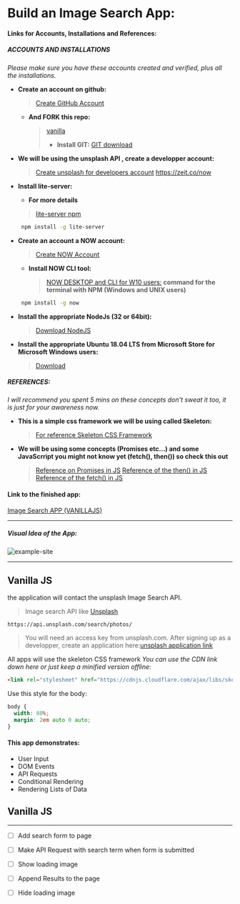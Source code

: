 # Build an Image Search App:

#### Links for Accounts, Installations and References:


##### ACCOUNTS AND INSTALLATIONS

*Please make sure you have these accounts created and verified, plus all the installations.*

* **Create an account on github:**
  > [Create GitHub Account](https://www.github.com)
  * **And FORK this repo:**
    > [vanilla](https://github.com/patricksile/vanilla)
    > * **Install GIT:**
    [GIT download](https://git-scm.com/downloads)

* **We will be using the unsplash API , create a developper account:**
  > [Create unsplash for developers account](https://unsplash.com/developers)
<https://zeit.co/now>

* **Install lite-server:**
  * **For more details**
  > [lite-server npm](https://www.npmjs.com/package/lite-server)
  
   ```bash
    npm install -g lite-server
   ```
* **Create an account a NOW account:**
  > [Create NOW Account](https://zeit.co/now)
  * **Install NOW CLI tool:**
    > [NOW DESKTOP and CLI for W10 users:](https://zeit.co/download)
    **command for the terminal with NPM (Windows and UNIX users)**
   ```bash
    npm install -g now
   ```

* **Install the appropriate NodeJs (32 or 64bit):**
  > [Download NodeJS]()
* **Install the appropriate Ubuntu 18.04 LTS from Microsoft Store for Microsoft Windows users:**
  > [Download](https://www.microsoft.com/en-us/p/ubuntu-1804-lts/9n9tngvndl3q#activetab=pivot:overviewtab)

##### REFERENCES:

*I will recommend you spent 5 mins on these concepts don't sweat it too, it is just for your awareness now.*

* **This is a simple css framework we will be using called Skeleton:**

  > [For reference Skeleton CSS Framework](http://getskeleton.com/)

* **We will be using some concepts (Promises etc...) and some JavaScrript you might not know yet (fetch(), then()) so check this out**

  > [Reference on Promises in JS](https://developer.mozilla.org/en-US/docs/Web/JavaScript/Guide/Using_promises)
  >[Reference of the then() in JS](https://developer.mozilla.org/en-US/docs/Web/JavaScript/Reference/Global_Objects/Promise/then)
  > [Reference of the fetch() in JS](https://developer.mozilla.org/en-US/docs/Web/API/Fetch_API/Using_Fetch)



#### Link to the finished app:
[Image Search APP (VANILLAJS)](https://ps-vanillajs.now.sh)
***
##### Visual Idea of the App:
![example-site](ps-vanillajs-site.gif)


***
## Vanilla JS


the application will contact the unsplash Image Search API.

> Image search API like [Unsplash](https://unsplash.com/developers)

`https://api.unsplash.com/search/photos/`

> You will need an access key from unsplash.com. After signing up as a developper, create an application here:[unsplash application link](https://unsplash.com/oauth/applications)

All apps will use the skeleton CSS framework *You can use the CDN link down here or just keep a minified version offline*:

```html
<link rel="stylesheet" href="https://cdnjs.cloudflare.com/ajax/libs/skeleton/2.0.4/skeleton.min.css">
```

Use this style for the body:

```css 
body {
  width: 80%;
  margin: 2em auto 0 auto;
}
```

#### This app demonstrates:

* User Input
* DOM Events
* API Requests
* Conditional Rendering
* Rendering Lists of Data

## Vanilla JS
---

* [ ] Add search form to page
* [ ] Make API Request with search term when form is submitted
* [ ] Show loading image
* [ ] Append Results to the page
* [ ] Hide loading image


